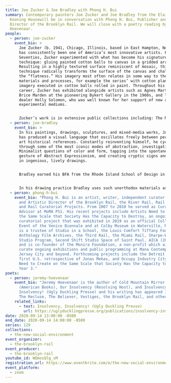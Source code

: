 ```yaml
---
title: Joe Zucker & Joe Bradley with Phong H. Bui
summary: Contemporary painters Joe Zucker and Joe Bradley from the Elaine de
  Kooning Housewill be in conversation with Phong H. Bui, Publisher and Artistic
  Director of the Brooklyn Rail. We will close with a poetry reading by Jeremy
  Hoevenaar.
people:
  - person: joe-zucker
    event_bio: >
      Joe Zucker (b. 1941, Chicago, Illinois, based in East Hampton, New York)
      has consistently been one of America’s most innovative artists. From the
      Seventies, Zucker experimented with what has become his signature
      technique: gluing painted cotton balls to canvas in a gridded arrangement.
      Resulting in a highly textured surface reminiscent of mosaic, this
      technique radically transforms the surface of the canvas and challenges
      the “flatness.” His imagery most often relates in some way to the
      materials and processes, for example the series’ with cotton plantation
      imagery executed in cotton balls rolled in paint. Throughout his extensive
      career, Zucker has exhibited alongside artists such as Agnes Martin and
      Brice Marden at the pioneering Bykert Gallery in the 1960s, and later with
      dealer Holly Solomon, who was well known for her support of new and
      experimental mediums.


      Zucker’s work is in extensive public collections including: The Museum of Modern Art, New York, The National Gallery of Victoria, Melbourne, The Philadelphia Museum of Art, The Tel Aviv Museum, Israel, The Whitney Museum of American Art, New York, The Brooklyn Museum, The Metropolitan Museum of Art, New York and many others.
  - person: joe-bradley
    event_bio: >
      In his paintings, drawings, sculptures, and mixed-media works, Joe Bradley
      has produced a visual language that oscillates freely between personal and
      art historical references. Constantly reinventing himself, he cycles
      through some of the most iconic modes of abstraction, investigating
      Minimalist questions of color and form, tapping into the spontaneous
      gesture of Abstract Expressionism, and creating cryptic signs and symbols
      in ingenious, lively drawings.


      Bradley earned his BFA from the Rhode Island School of Design in 1999 and had his first gallery show in New York in 2003. Just three years later he had his first solo exhibition at MoMA PS1, which included boldly painted monochromatic canvases arranged in geometric formations. These modular paintings investigate the ways that colors exist in relation to each other and to negative space, while subtly evoking architectural structures and human or robotic figures. In recent works Bradley paints fragments of unprimed canvas on the floor, collecting studio debris in swaths of color. Imbuing abstraction with a tactile immediacy, he applies the oil paint in thick layers to create captivating, tessellated compositions.


      In his drawing practice Bradley uses such unorthodox materials as cardboard scraps, loose paper, and even sticky notes. While artistic precedents appear to be among his works’ influences and inspirations, they never settle into certainty. In many ways Bradley holds a mirror up to the art world itself, finding humor in the ever-shifting trends and traditions of recent art history. One aspect of his practice that remains constant is his emphasis on process: the intuitive motions of the artist’s hand, as well as the effects of material, memory, and environment. For his Schmagoo Paintings (2008), Bradley drew invented symbols and doodles with grease pencil on raw canvas, presenting lighthearted subject matter with a direct, gestural confidence. Though vaguely familiar—recalling children’s drawings, comic book sketches, cave paintings, and ideograms—the images are devoid of specific meaning, exploring the very implications of the creative act.
  - person: phong-h-bui
    event_bio: "Phong H. Bui is an artist, writer, independent curator, Publisher
      and Artistic Director of the Brooklyn Rail, the River Rail, Rail Editions,
      and Rail Curatorial Projects. From 2007 to 2010 he served as Curatorial
      Advisor at MoMA PS1. His recent projects include Artists Need to Create on
      the Same Scale that Society Has the Capacity to Destroy, an ongoing
      curatorial project that was exhibited in 2019 as an official Collateral
      Event of the Venice Biennale and at Colby Museum in Waterville, Maine. He
      is a trustee of Studio in a School, the Louis Comfort Tiffany Foundation,
      Anthology Film Archives, the Third Rail, the Miami Rail, Sharpe-Walentas
      Studio Program, Second Shift Studio Space of Saint Paul, AICA (2007-2020),
      and is co-founder of the Monira Foundation, a non-profit which aims to
      curate ongoing exhibitions and public programming at Mana Contemporary in
      Jersey City and beyond. Forthcoming projects include the Detroit Rail, the
      first U.S. retrospective of Jonas Mekas, and Occupy Industry City: Artists
      Need to Create on the Same Scale that Society Has the Capacity to Destroy,
      Year 3."
poets:
  - person: jeremy-hoevenaar
    event_bio: "Jeremy Hoevenaar is the author of Cold Mountain Mirror Displacement
      (American Books), Our Insolvency (Resolving Host), and Insolvency,
      Insolvency! (Ugly Duckling Presse) and his writing has appeared in 6x6,
      The Recluse, The Believer, Vestiges, the Brooklyn Rail, and others. "
    related_links:
      - text: Insolvency, Insolvency! (Ugly Duckling Presse)
        url: https://uglyducklingpresse.org/publications/insolvency-insolvency/
date: 2020-09-14 13:00:00 -0500
end_date: 2020-09-14 14:00:00 -0500
series: 129
collections:
  - the-new-social-environment
event_organizer:
  - the-brooklyn-rail
event_producer:
  - the-brooklyn-rail
youtube_id: WQmosQlg_sM
registration_url: https://www.eventbrite.com/e/the-new-social-environment-129-joe-zucker-joe-bradley-tickets-120605539415
event_platform:
  - zoom
---
```

